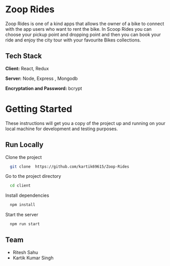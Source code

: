 
# Zoop Rides

Zoop Rides is one of a kind apps that allows the owner of a bike to connect with the app users who want to rent the bike. In Scoop Rides you can choose your pickup point and dropping point and then you can book your ride and enjoy the city tour with your favourite Bikes collections.



## Tech Stack

**Client:** React, Redux

**Server:** Node, Express , Mongodb

**Encryptation and Password:** bcrypt



# Getting Started
These instructions will get you a copy of the project up and running on your local machine for development and testing purposes.


## Run Locally

Clone the project

```bash
  git clone  https://github.com/kartik69615/Zoop-Rides
```

Go to the project directory

```bash
  cd client
```

Install dependencies

```bash
  npm install
```

Start the server

```bash
  npm run start
```


## Team 
- Ritesh Sahu 
- Kartik Kumar Singh
